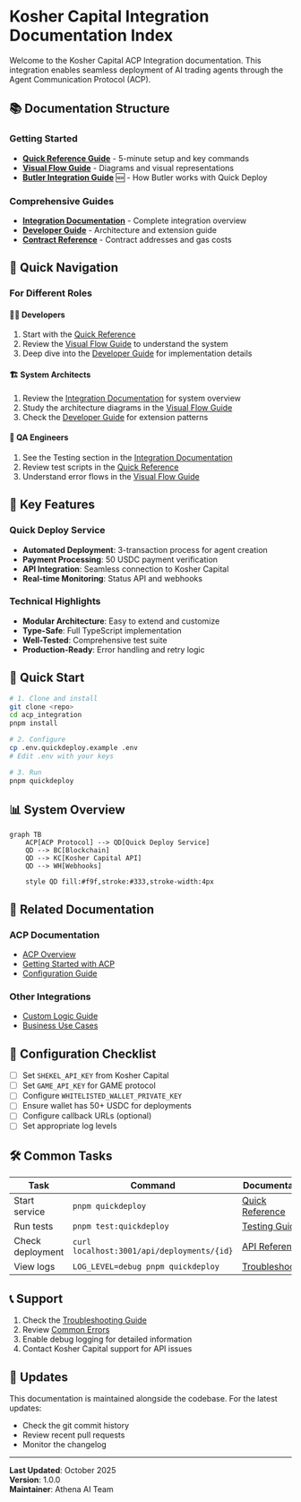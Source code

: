 # Kosher Capital Integration Documentation Index

Welcome to the Kosher Capital ACP Integration documentation. This integration enables seamless deployment of AI trading agents through the Agent Communication Protocol (ACP).

## 📚 Documentation Structure

### Getting Started
- **[Quick Reference Guide](./kosher-capital-quick-reference.md)** - 5-minute setup and key commands
- **[Visual Flow Guide](./kosher-capital-visual-flow-guide.md)** - Diagrams and visual representations
- **[Butler Integration Guide](./butler-integration.md)** 🆕 - How Butler works with Quick Deploy

### Comprehensive Guides
- **[Integration Documentation](./kosher-capital-integration.md)** - Complete integration overview
- **[Developer Guide](./kosher-capital-developer-guide.md)** - Architecture and extension guide
- **[Contract Reference](./kosher-capital-contract-reference.md)** - Contract addresses and gas costs

## 🎯 Quick Navigation

### For Different Roles

#### 👨‍💻 Developers
1. Start with the [Quick Reference](./kosher-capital-quick-reference.md)
2. Review the [Visual Flow Guide](./kosher-capital-visual-flow-guide.md) to understand the system
3. Deep dive into the [Developer Guide](./kosher-capital-developer-guide.md) for implementation details

#### 🏗️ System Architects
1. Review the [Integration Documentation](./kosher-capital-integration.md) for system overview
2. Study the architecture diagrams in the [Visual Flow Guide](./kosher-capital-visual-flow-guide.md)
3. Check the [Developer Guide](./kosher-capital-developer-guide.md) for extension patterns

#### 🧪 QA Engineers
1. See the Testing section in the [Integration Documentation](./kosher-capital-integration.md#testing)
2. Review test scripts in the [Quick Reference](./kosher-capital-quick-reference.md#-testing)
3. Understand error flows in the [Visual Flow Guide](./kosher-capital-visual-flow-guide.md#4-error-handling-flow)

## 🔑 Key Features

### Quick Deploy Service
- **Automated Deployment**: 3-transaction process for agent creation
- **Payment Processing**: 50 USDC payment verification
- **API Integration**: Seamless connection to Kosher Capital
- **Real-time Monitoring**: Status API and webhooks

### Technical Highlights
- **Modular Architecture**: Easy to extend and customize
- **Type-Safe**: Full TypeScript implementation
- **Well-Tested**: Comprehensive test suite
- **Production-Ready**: Error handling and retry logic

## 🚀 Quick Start

```bash
# 1. Clone and install
git clone <repo>
cd acp_integration
pnpm install

# 2. Configure
cp .env.quickdeploy.example .env
# Edit .env with your keys

# 3. Run
pnpm quickdeploy
```

## 📊 System Overview

```mermaid
graph TB
    ACP[ACP Protocol] --> QD[Quick Deploy Service]
    QD --> BC[Blockchain]
    QD --> KC[Kosher Capital API]
    QD --> WH[Webhooks]
    
    style QD fill:#f9f,stroke:#333,stroke-width:4px
```

## 🔗 Related Documentation

### ACP Documentation
- [ACP Overview](./ACP-OVERVIEW.md)
- [Getting Started with ACP](./getting-started.md)
- [Configuration Guide](./configuration.md)

### Other Integrations
- [Custom Logic Guide](./CUSTOM-LOGIC-GUIDE.md)
- [Business Use Cases](./BUSINESS-USE-CASES.md)

## 📝 Configuration Checklist

- [ ] Set `SHEKEL_API_KEY` from Kosher Capital
- [ ] Set `GAME_API_KEY` for GAME protocol
- [ ] Configure `WHITELISTED_WALLET_PRIVATE_KEY`
- [ ] Ensure wallet has 50+ USDC for deployments
- [ ] Configure callback URLs (optional)
- [ ] Set appropriate log levels

## 🛠️ Common Tasks

| Task | Command | Documentation |
|------|---------|---------------|
| Start service | `pnpm quickdeploy` | [Quick Reference](./kosher-capital-quick-reference.md) |
| Run tests | `pnpm test:quickdeploy` | [Testing Guide](./kosher-capital-integration.md#testing) |
| Check deployment | `curl localhost:3001/api/deployments/{id}` | [API Reference](./kosher-capital-integration.md#api-reference) |
| View logs | `LOG_LEVEL=debug pnpm quickdeploy` | [Troubleshooting](./kosher-capital-integration.md#troubleshooting) |

## 📞 Support

1. Check the [Troubleshooting Guide](./kosher-capital-integration.md#troubleshooting)
2. Review [Common Errors](./kosher-capital-quick-reference.md#-common-errors)
3. Enable debug logging for detailed information
4. Contact Kosher Capital support for API issues

## 🔄 Updates

This documentation is maintained alongside the codebase. For the latest updates:
- Check the git commit history
- Review recent pull requests
- Monitor the changelog

---

**Last Updated**: October 2025  
**Version**: 1.0.0  
**Maintainer**: Athena AI Team
